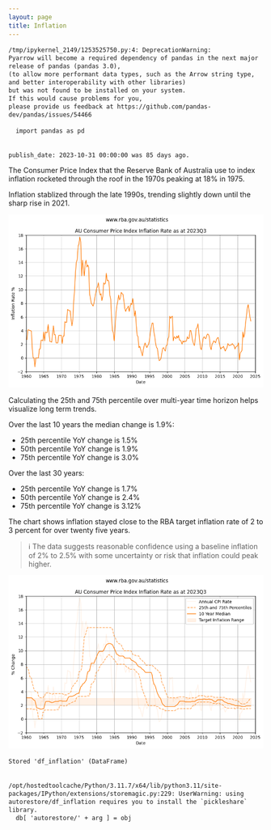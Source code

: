 ```yaml
---
layout: page
title: Inflation
---
```


    /tmp/ipykernel_2149/1253525750.py:4: DeprecationWarning: 
    Pyarrow will become a required dependency of pandas in the next major release of pandas (pandas 3.0),
    (to allow more performant data types, such as the Arrow string type, and better interoperability with other libraries)
    but was not found to be installed on your system.
    If this would cause problems for you,
    please provide us feedback at https://github.com/pandas-dev/pandas/issues/54466
            
      import pandas as pd


    publish_date: 2023-10-31 00:00:00 was 85 days ago.


The Consumer Price Index that the Reserve Bank of Australia use to index inflation rocketed through the roof in the 1970s peaking at 18% in 1975. 

Inflation stablized through the late 1990s, trending slightly down until the sharp rise in 2021.


    
![png](images/inflation2_6_0.png)
    


Calculating the 25th and 75th percentile over multi-year time horizon helps visualize long term trends.



Over the last 10 years the median change is 1.9%:
- 25th percentile YoY change is 1.5%
- 50th percentile YoY change is 1.9%
- 75th percentile YoY change is 3.0%

Over the last 30 years:
- 25th percentile YoY change is 1.7%
- 50th percentile YoY change is 2.4%
- 75th percentile YoY change is 3.12%



The chart shows inflation stayed close to the RBA target inflation rate of 2 to 3 percent for over twenty five years.

> ℹ The data suggests reasonable confidence using a baseline inflation of 2% to 2.5% with some uncertainty or risk that inflation could peak higher.


    
![png](images/inflation2_10_0.png)
    


    Stored 'df_inflation' (DataFrame)


    /opt/hostedtoolcache/Python/3.11.7/x64/lib/python3.11/site-packages/IPython/extensions/storemagic.py:229: UserWarning: using autorestore/df_inflation requires you to install the `pickleshare` library.
      db[ 'autorestore/' + arg ] = obj

